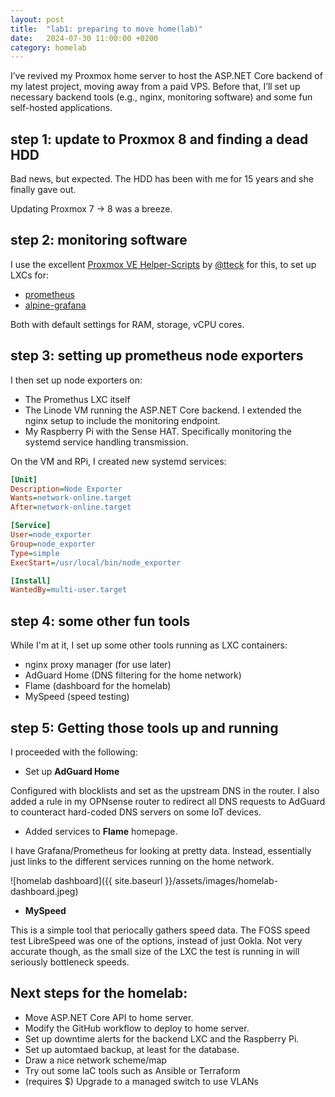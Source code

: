 ```yaml
---
layout: post
title:  "lab1: preparing to move home(lab)"
date:   2024-07-30 11:00:00 +0200
category: homelab
---
```


I’ve revived my Proxmox home server to host the ASP.NET Core backend of my latest project, moving away from a paid VPS. Before that, I’ll set up necessary backend tools (e.g., nginx, monitoring software) and some fun self-hosted applications.

## step 1: update to Proxmox 8 and finding a dead HDD
Bad news, but expected. The HDD has been with me for 15 years and she finally gave out. 

Updating Proxmox 7 -> 8 was a breeze.

## step 2: monitoring software
I use the excellent [Proxmox VE Helper-Scripts](https://tteck.github.io/Proxmox/) by [@tteck](https://github.com/tteck) for this, to set up LXCs for:

- [prometheus](https://tteck.github.io/Proxmox/#prometheus-lxc)
- [alpine-grafana](https://tteck.github.io/Proxmox/#grafana-lxc)

Both with default settings for RAM, storage, vCPU cores.

## step 3: setting up prometheus node exporters
I then set up node exporters on:
- The Promethus LXC itself
- The Linode VM running the ASP.NET Core backend. I extended the nginx setup to include the monitoring endpoint.
- My Raspberry Pi with the Sense HAT. Specifically monitoring the systemd service handling transmission.

On the VM and RPi, I created new systemd services:

```ini
[Unit]
Description=Node Exporter
Wants=network-online.target
After=network-online.target

[Service]
User=node_exporter
Group=node_exporter
Type=simple
ExecStart=/usr/local/bin/node_exporter

[Install]
WantedBy=multi-user.target
```

## step 4: some other fun tools
While I'm at it, I set up some other tools running as LXC containers:
- nginx proxy manager (for use later)
- AdGuard Home (DNS filtering for the home network)
- Flame (dashboard for the homelab)
- MySpeed (speed testing)

## step 5: Getting those tools up and running
I proceeded with the following:
- Set up **AdGuard Home**

Configured with blocklists and set as the upstream DNS in the router. I also added a rule in my OPNsense router to redirect all DNS requests to AdGuard to counteract hard-coded DNS servers on some IoT devices.

- Added services to **Flame** homepage.

I have Grafana/Prometheus for looking at pretty data. Instead, essentially just links to the different services running on the home network.

![homelab dashboard]({{ site.baseurl }}/assets/images/homelab-dashboard.jpeg)

- **MySpeed**

This is a simple tool that periocally gathers speed data. The FOSS speed test LibreSpeed was one of the options, instead of just Ookla. Not very accurate though, as the small size of the LXC the test is running in will seriously bottleneck speeds.

## Next steps for the homelab:
- Move ASP.NET Core API to home server.
- Modify the GitHub workflow to deploy to home server.
- Set up downtime alerts for the backend LXC and the Raspberry Pi.
- Set up automtaed backup, at least for the database.
- Draw a nice network scheme/map
- Try out some IaC tools such as Ansible or Terraform
- (requires $) Upgrade to a managed switch to use VLANs
